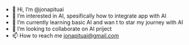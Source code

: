 - 👋 Hi, I’m @jonapituai
- 👀 I’m interested in AI, spesifically how to integrate app with AI
- 🌱 I’m currently learning basic AI and wan t to star my journey with AI
- 💞️ I’m looking to collaborate on AI priject
- 📫 How to reach me jonapituai@gmail.com

<!---
jonapituai/jonapituai is a ✨ special ✨ repository because its `README.md` (this file) appears on your GitHub profile.
You can click the Preview link to take a look at your changes.
--->
